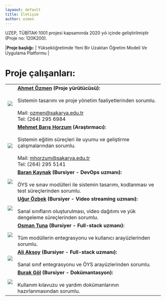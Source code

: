 ```yaml
---
layaout: default
title: İletişim
author: ozmen
---
```


UZEP, TÜBİTAK-1001 projesi kapsamında 2020 yılı içinde geliştirilmiştir (Proje no: 120K200). 

|**Proje başlığı:** | Yükseköğretimde Yeni Bir Uzaktan Öğretim Modeli Ve Uygulama Platformu |

# Proje çalışanları:
<table style="width:100%">
  <tr>
    <td><img src="//fotograf.sabis.sakarya.edu.tr/Fotograf/91ec7cc107fcd02a0e6e0afb6dc8a454"></td>
    <td style="text-align:left; vertical-align:top"><b><a href="http://ozmen.sakarya.edu.tr/">Ahmet Özmen</a> (Proje yürütücüsü):</b><br><br>Sistemin tasarımı ve proje yönetim faaliyetlerinden sorumlu.<br><br>Mail: <a href="mailto:ozmen@sakarya.edu.tr">ozmen@sakarya.edu.tr</a><br>Tel: (264) 295 6984</td>
  </tr>
   <tr>
    <td><img src="//fotograf.sabis.sakarya.edu.tr/Fotograf/238b0472bfe4b8703b63415eb7926ce3"></td>
    <td style="text-align:left; vertical-align:top"><b><a href="http://mhorzum.sakarya.edu.tr/">Mehmet Barış Horzum</a> (Araştırmacı):</b><br><br>Sistemin eğitim süreçleri ile uyumu ve geliştirme çalışmalarından sorumlu.<br><br>Mail: <a href="mailto:mhorzum@sakarya.edu.tr">mhorzum@sakarya.edu.tr</a><br>Tel: (264) 295 5141</td>
  </tr>
  <tr>
    <td><img src="//fotograf.sabis.sakarya.edu.tr/Fotograf/edc1b6099551f8f1deb8947aa77e1175"></td>
    <td style="text-align:left; vertical-align:top"><b><a href="http://kaynak.sakarya.edu.tr/">Baran Kaynak</a> (Bursiyer - DevOps uzmanı):</b><br><br>ÖYS ve sınav modülleri ile sistemin tasarımı, kodlanması ve test süreçlerinden sorumlu.</td>
  </tr>
  <tr>
    <td><img src="//fotograf.sabis.sakarya.edu.tr/Fotograf/6da30b0ed9b5a3b5b2c5e415e90b2a86"></td>
    <td style="text-align:left; vertical-align:top"><b><a href="http://uozbek.sakarya.edu.tr/">Uğur Özbek</a> (Bursiyer - Video streaming uzmanı):</b><br><br>Sanal sınıfların oluşturulması, video dağıtımı ve yük dengeleme süreçlerinden sorumlu.</td>
  </tr>
  <tr>
    <td><img src="//fotograf.sabis.sakarya.edu.tr/Fotograf/fb87e2218d31fd76fa61f3855c775f36"></td>
    <td style="text-align:left; vertical-align:top"><b><a href="http://osmantuna.sakarya.edu.tr/">Osman Tuna</a> (Bursiyer - Full-stack uzmanı):</b><br><br>Tüm modüllerin entegrasyonu ve kullanıcı arayüzlerinden sorumlu.</td>
  </tr>
  <tr>
    <td><img src="//fotograf.sabis.sakarya.edu.tr/Fotograf/256e739d6cc48bdbe22988354c7efa7b"></td>
    <td style="text-align:left; vertical-align:top"><b><a href="http://aliaksoy.sakarya.edu.tr/">Ali Aksoy</a> (Bursiyer - Full-stack uzmanı):</b><br><br>Sanal sınıf entegrasyonu ve ÖYS arayüzlerinden sorumlu.</td>
  </tr>
  <tr>
    <td><img src="//fotograf.sabis.sakarya.edu.tr/Fotograf/9930e971cee6ad63541b794662488558"></td>
    <td style="text-align:left; vertical-align:top"><b><a href="http://bgol.sakarya.edu.tr/">Burak Göl</a> (Bursiyer - Dokümantasyon):</b><br><br>Kullanım kılavuzu ve yardım dokümanlarının hazırlanmasından sorumlu.</td>
  </tr>
 </table>

